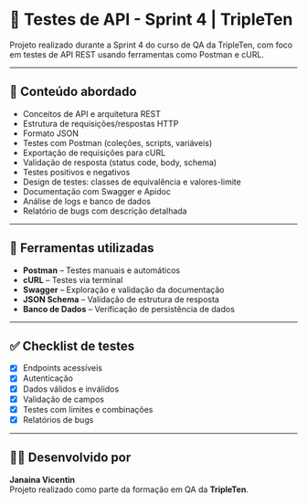 # 🧪 Testes de API - Sprint 4 | TripleTen

Projeto realizado durante a Sprint 4 do curso de QA da TripleTen, com foco em testes de API REST usando ferramentas como Postman e cURL.

---

## 📌 Conteúdo abordado

- Conceitos de API e arquitetura REST
- Estrutura de requisições/respostas HTTP
- Formato JSON
- Testes com Postman (coleções, scripts, variáveis)
- Exportação de requisições para cURL
- Validação de resposta (status code, body, schema)
- Testes positivos e negativos
- Design de testes: classes de equivalência e valores-limite
- Documentação com Swagger e Apidoc
- Análise de logs e banco de dados
- Relatório de bugs com descrição detalhada

---

## 🧪 Ferramentas utilizadas

- **Postman** – Testes manuais e automáticos  
- **cURL** – Testes via terminal  
- **Swagger** – Exploração e validação da documentação  
- **JSON Schema** – Validação de estrutura de resposta  
- **Banco de Dados** – Verificação de persistência de dados  

---

## ✅ Checklist de testes

- [x] Endpoints acessíveis  
- [x] Autenticação  
- [x] Dados válidos e inválidos  
- [x] Validação de campos  
- [x] Testes com limites e combinações  
- [x] Relatórios de bugs  

---

## 👩‍💻 Desenvolvido por

**Janaina Vicentin**  
Projeto realizado como parte da formação em QA da **TripleTen**.
